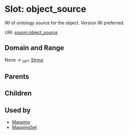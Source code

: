 
# Slot: object_source


IRI of ontology source for the object. Version IRI preferred.

URI: [sssom:object_source](http://w3id.org/sssom/object_source)


## Domain and Range

None ->  <sub>OPT</sub> [String](types/String.md)

## Parents


## Children


## Used by

 * [Mapping](Mapping.md)
 * [MappingSet](MappingSet.md)
